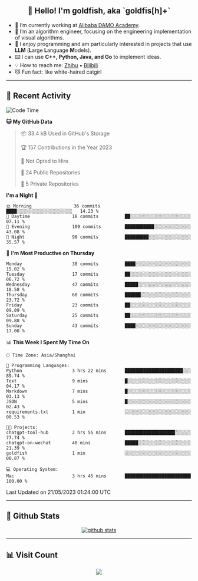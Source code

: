 
<h2 align="center">👋 Hello! I'm goldfish, aka `goldfis[h]+`</h2>

- 📍 I’m currently working at [Alibaba DAMO Academy](https://damo.alibaba.com/).  
- 🌱 I’m an algorithm engineer, focusing on the engineering implementation of visual algorithms.  
- 💬 I enjoy programming and am particularly interested in projects that use **LLM** (**L**arge **L**anguage **M**odels).   
- ⌨️ I can use **C++, Python, Java, and Go** to implement ideas.  
- 💡 How to reach me: [Zhihu](https://www.zhihu.com/people/goldfishh) • [Bilibili](https://space.bilibili.com/11349246)  
- 😼 Fun fact: like white-haired catgirl  

-------

## 🔧 Recent Activity

<!--START_SECTION:waka-->
![Code Time](http://img.shields.io/badge/Code%20Time-5%20hrs%203%20mins-blue)

**🐱 My GitHub Data** 

> 📦 33.4 kB Used in GitHub's Storage 
 > 
> 🏆 157 Contributions in the Year 2023
 > 
> 🚫 Not Opted to Hire
 > 
> 📜 24 Public Repositories 
 > 
> 🔑 5 Private Repositories 
 > 
**I'm a Night 🦉** 

```text
🌞 Morning                36 commits          ████░░░░░░░░░░░░░░░░░░░░░   14.23 % 
🌆 Daytime                18 commits          ██░░░░░░░░░░░░░░░░░░░░░░░   07.11 % 
🌃 Evening                109 commits         ███████████░░░░░░░░░░░░░░   43.08 % 
🌙 Night                  90 commits          █████████░░░░░░░░░░░░░░░░   35.57 % 
```
📅 **I'm Most Productive on Thursday** 

```text
Monday                   38 commits          ████░░░░░░░░░░░░░░░░░░░░░   15.02 % 
Tuesday                  17 commits          ██░░░░░░░░░░░░░░░░░░░░░░░   06.72 % 
Wednesday                47 commits          █████░░░░░░░░░░░░░░░░░░░░   18.58 % 
Thursday                 60 commits          ██████░░░░░░░░░░░░░░░░░░░   23.72 % 
Friday                   23 commits          ██░░░░░░░░░░░░░░░░░░░░░░░   09.09 % 
Saturday                 25 commits          ██░░░░░░░░░░░░░░░░░░░░░░░   09.88 % 
Sunday                   43 commits          ████░░░░░░░░░░░░░░░░░░░░░   17.00 % 
```


📊 **This Week I Spent My Time On** 

```text
🕑︎ Time Zone: Asia/Shanghai

💬 Programming Languages: 
Python                   3 hrs 22 mins       ██████████████████████░░░   89.74 % 
Text                     9 mins              █░░░░░░░░░░░░░░░░░░░░░░░░   04.17 % 
Markdown                 7 mins              █░░░░░░░░░░░░░░░░░░░░░░░░   03.13 % 
JSON                     5 mins              █░░░░░░░░░░░░░░░░░░░░░░░░   02.43 % 
requirements.txt         1 min               ░░░░░░░░░░░░░░░░░░░░░░░░░   00.53 % 

🐱‍💻 Projects: 
chatgpt-tool-hub         2 hrs 55 mins       ███████████████████░░░░░░   77.74 % 
chatgpt-on-wechat        48 mins             █████░░░░░░░░░░░░░░░░░░░░   21.39 % 
goldfish                 1 min               ░░░░░░░░░░░░░░░░░░░░░░░░░   00.87 % 

💻 Operating System: 
Mac                      3 hrs 45 mins       █████████████████████████   100.00 % 
```


 Last Updated on 21/05/2023 01:24:00 UTC
<!--END_SECTION:waka-->

-------

## 📆 Github Stats

<p align="center">
    <a href="https://github.com/anuraghazra/github-readme-stats">
      <img src="https://github-readme-stats.vercel.app/api?username=goldfishh&show_icons=true&theme=dracula" alt="github stats" />
    </a>
</p>

-------

## 📊 Visit Count

<p align="center">
  <a href="https://count.getloli.com/"><img src="https://count.getloli.com/get/@:goldfishh?theme=rule34"></a>
</p>
